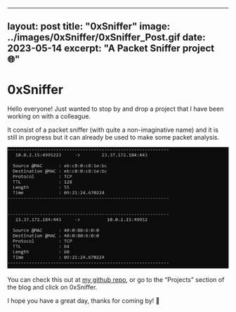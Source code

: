 
---
layout: post
title:  "0xSniffer"
image:  ../images/0xSniffer/0xSniffer_Post.gif
date:   2023-05-14
excerpt: "A Packet Sniffer project 🌐"
---

# 0xSniffer

Hello everyone! Just wanted to stop by and drop a project that I have been working on with a colleague.

It consist of a packet sniffer (with quite a non-imaginative name) and it is still in progress but it can already be used to make some packet analysis.

![Untitled](../images/0xSniffer/Untitled.png)

You can check this out at [my github repo](https://github.com/0xPxt/0xSniffer), or go to the “Projects” section of the blog and click on 0xSniffer.

I hope you have a great day, thanks for coming by! 🤩
